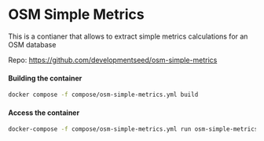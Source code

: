 # OSM Simple Metrics

This is a contianer that allows to extract simple metrics calculations for an OSM database

Repo: https://github.com/developmentseed/osm-simple-metrics


#### Building the container


```sh
docker compose -f compose/osm-simple-metrics.yml build
```

#### Access the container

```sh
docker-compose -f compose/osm-simple-metrics.yml run osm-simple-metrics bash
```
